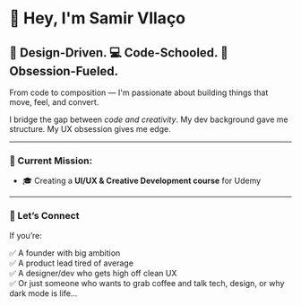 # 👋 Hey, I'm Samir Vllaço

## 🎨 Design-Driven. 💻 Code-Schooled. 🚀 Obsession-Fueled.

From code to composition — I'm passionate about building things that move, feel, and convert.

I bridge the gap between *code and creativity*.
My dev background gave me structure. My UX obsession gives me edge.

---

### 🧠 Current Mission:
- 🎓 Creating a **UI/UX & Creative Development course** for Udemy  
---


### 🎯 Let’s Connect

If you’re:

✅ A founder with big ambition  
✅ A product lead tired of average  
✅ A designer/dev who gets high off clean UX  
✅ Or just someone who wants to grab coffee and talk tech, design, or why dark mode is life...
